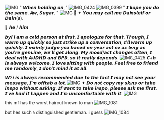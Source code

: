 ![IMG](https://files.catbox.moe/vh97wd.webp)    " 𝙒𝙝𝙚𝙣 𝙝𝙤𝙡𝙙𝙞𝙣𝙜 𝙤𝙣, "
![IMG_0424](https://github.com/user-attachments/assets/ff8b5e32-90b4-4e79-b3e1-62f1213492bd)
![IMG_0399](https://github.com/user-attachments/assets/2850662f-4474-4f18-8599-b305246eea96)
  " 𝙄 𝙝𝙤𝙥𝙚 𝙮𝙤𝙪 𝙙𝙤 𝙩𝙝𝙚 𝙨𝙖𝙢𝙚. 𝘼𝙬, 𝙎𝙪𝙜𝙖𝙧. "
![IMG](https://files.catbox.moe/vh97wd.webp)
             🌌
✦ 𝙔𝙤𝙪 𝙢𝙖𝙮 𝙘𝙖𝙡𝙡 𝙢𝙚 𝘿𝙖𝙞𝙣𝙨𝙡𝙚𝙞𝙛 𝙤𝙧 𝘿𝙖𝙞𝙣(𝙨). 

🌙 𝙝𝙚 / 𝙝𝙞𝙢

𝙗𝙮𝙞 𝙞 𝙖𝙢 𝙖 𝙘𝙤𝙡𝙙 𝙥𝙚𝙧𝙨𝙤𝙣 𝙖𝙩 𝙛𝙞𝙧𝙨𝙩, 𝙄 𝙖𝙥𝙤𝙡𝙤𝙜𝙞𝙯𝙚 𝙛𝙤𝙧 𝙩𝙝𝙖𝙩. 𝙏𝙝𝙤𝙪𝙜𝙝, 𝙄 𝙬𝙖𝙧𝙢 𝙪𝙥 𝙦𝙪𝙞𝙘𝙠𝙡𝙮 𝙨𝙤 𝙟𝙪𝙨𝙩 𝙨𝙩𝙧𝙞𝙠𝙚 𝙪𝙥 𝙖 𝙘𝙤𝙣𝙫𝙚𝙧𝙨𝙖𝙩𝙞𝙤𝙣, 𝙄’𝙡𝙡 𝙬𝙖𝙧𝙢 𝙪𝙥 𝙦𝙪𝙞𝙘𝙠𝙡𝙮. 𝙄 𝙢𝙖𝙞𝙣𝙡𝙮 𝙟𝙪𝙙𝙜𝙚 𝙮𝙤𝙪 𝙗𝙖𝙨𝙚𝙙 𝙤𝙣 𝙮𝙤𝙪𝙧 𝙖𝙘𝙩 𝙨𝙤 𝙖𝙨 𝙡𝙤𝙣𝙜 𝙖𝙨 𝙮𝙤𝙪’𝙧𝙚 𝙜𝙚𝙣𝙪𝙞𝙣𝙚, 𝙬𝙚’𝙡𝙡 𝙜𝙚𝙩 𝙖𝙡𝙤𝙣𝙜. 𝙈𝙮 𝙢𝙤𝙤𝙙/𝙖𝙘𝙩 𝙘𝙝𝙖𝙣𝙜𝙚𝙨 𝙤𝙛𝙩𝙚𝙣, 𝙄 𝙙𝙚𝙖𝙡 𝙬𝙞𝙩𝙝 𝘼𝙐𝘿𝙃𝘿 𝙖𝙣𝙙 𝘽𝙋𝘿, 𝙨𝙤 𝙞𝙩 𝙧𝙚𝙖𝙡𝙡𝙮 𝙙𝙚𝙥𝙚𝙣𝙙𝙨.
![IMG_0425](https://github.com/user-attachments/assets/3c750416-6946-4b3e-a0f3-982702c44762)
𝘾+𝙝 𝙞𝙨 𝙖𝙡𝙬𝙖𝙮𝙨 𝙬𝙚𝙡𝙘𝙤𝙢𝙚, 𝙄 𝙡𝙤𝙫𝙚 𝙨𝙞𝙩𝙩𝙞𝙣𝙜 𝙬𝙞𝙩𝙝 𝙥𝙚𝙤𝙥𝙡𝙚. 𝙁𝙚𝙚𝙡 𝙛𝙧𝙚𝙚 𝙩𝙤 𝙛𝙧𝙞𝙚𝙣𝙙 𝙢𝙚 𝙧𝙖𝙣𝙙𝙤𝙢𝙡𝙮, 𝙄 𝙙𝙤𝙣’𝙩 𝙢𝙞𝙣𝙙 𝙞𝙩 𝙖𝙩 𝙖𝙡𝙡.

𝙒2𝙞 𝙞𝙨 𝙖𝙡𝙬𝙖𝙮𝙨 𝙧𝙚𝙘𝙤𝙢𝙢𝙚𝙣𝙙𝙚𝙙 𝙙𝙪𝙚 𝙩𝙤 𝙩𝙝𝙚 𝙛𝙖𝙘𝙩 𝙄 𝙢𝙖𝙮 𝙣𝙤𝙩 𝙨𝙚𝙚 𝙮𝙤𝙪𝙧 𝙢𝙚𝙨𝙨𝙖𝙜𝙚, 𝙄’𝙢 𝙤𝙛𝙛𝙩𝙖𝙗 𝙖 𝙡𝙤𝙩.
![IMG](https://files.catbox.moe/vh97wd.webp)
✦
𝘿𝙤 𝙣𝙤𝙩 𝙘𝙤𝙥𝙮 𝙢𝙮 𝙨𝙠𝙞𝙣𝙨 𝙤𝙧 𝙩𝙖𝙠𝙚 𝙞𝙣𝙨𝙥𝙤 𝙬𝙞𝙩𝙝𝙤𝙪𝙩 𝙖𝙨𝙠𝙞𝙣𝙜. 𝙄𝙛 𝙬𝙖𝙣𝙩 𝙩𝙤 𝙩𝙖𝙠𝙚 𝙞𝙣𝙨𝙥𝙤, 𝙥𝙡𝙚𝙖𝙨𝙚 𝙖𝙨𝙠 𝙢𝙚 𝙛𝙞𝙧𝙨𝙩. 𝙄’𝙫𝙚 𝙝𝙖𝙙 𝙞𝙩 𝙝𝙖𝙥𝙥𝙚𝙣 𝙖𝙣𝙙 𝙄’𝙢 𝙪𝙣𝙘𝙤𝙢𝙛𝙤𝙧𝙩𝙖𝙗𝙡𝙚 𝙬𝙞𝙩𝙝 𝙞𝙩.
![IMG](https://files.catbox.moe/wh6n0u.webp)

this mf has the worst haircut known to man
![IMG_1081](https://github.com/user-attachments/assets/e2a0ce73-74d3-4232-9c94-1f1be4dd5bf0)

but hes such a distinguished gentleman. i guess
![IMG_1084](https://github.com/user-attachments/assets/bd190b12-f381-4af2-8b84-302ff5ed5733)

